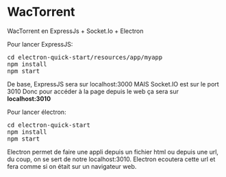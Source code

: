 # WacTorrent

WacTorrent en ExpressJs + Socket.Io + Electron

Pour lancer ExpressJS:

<pre>
cd electron-quick-start/resources/app/myapp
npm install
npm start
</pre>

De base, ExpressJS sera sur localhost:3000 MAIS Socket.IO est sur le port 3010
Donc pour accéder à la page depuis le web ça sera sur <b>localhost:3010</b>

Pour lancer électron:

<pre>
cd electron-quick-start
npm install
npm start
</pre>

Electron permet de faire une appli depuis un fichier html ou depuis une url, du coup, on se sert de notre localhost:3010.
Electron ecoutera cette url et fera comme si on était sur un navigateur web.
